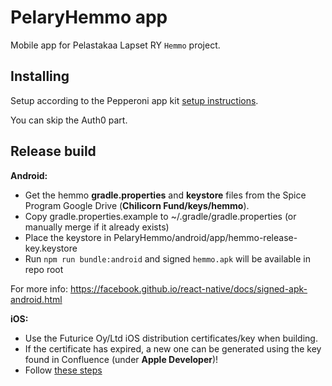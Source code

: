 PelaryHemmo app
===============

Mobile app for Pelastakaa Lapset RY `Hemmo` project.

Installing
----------

Setup according to the Pepperoni app kit
[setup instructions](https://github.com/futurice/pepperoni-app-kit/blob/master/docs/SETUP.md).

You can skip the Auth0 part.

Release build
-------------

**Android:**

- Get the hemmo **gradle.properties** and **keystore** files from the Spice Program Google Drive (**Chilicorn Fund/keys/hemmo**).
- Copy gradle.properties.example to ~/.gradle/gradle.properties (or manually merge if it already exists)
- Place the keystore in PelaryHemmo/android/app/hemmo-release-key.keystore
- Run `npm run bundle:android` and signed `hemmo.apk` will be available in repo root

For more info: https://facebook.github.io/react-native/docs/signed-apk-android.html

**iOS:**

- Use the Futurice Oy/Ltd iOS distribution certificates/key when building.
- If the certificate has expired, a new one can be generated using the key found in Confluence (under **Apple Developer**)!
- Follow [these steps](https://facebook.github.io/react-native/docs/running-on-device.html#building-your-app-for-production)

